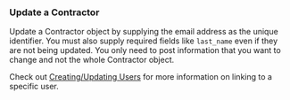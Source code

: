 ### Update a Contractor

Update a Contractor object by supplying the email address as the unique identifier. You must also supply required fields 
like `last_name` even if they are not being updated. You only need to post information that you want to change and
not the whole Contractor object.

Check out [Creating/Updating Users](#creating-updating-users) for more information on linking to a specific user.
